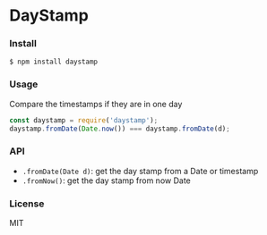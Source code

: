 
DayStamp
===============

### Install

```
$ npm install daystamp
```

### Usage

Compare the timestamps if they are in one day

```js
const daystamp = require('daystamp');
daystamp.fromDate(Date.now()) === daystamp.fromDate(d);
```

### API

- `.fromDate(Date d)`: get the day stamp from a Date or timestamp
- `.fromNow()`: get the day stamp from now Date

### License

MIT

